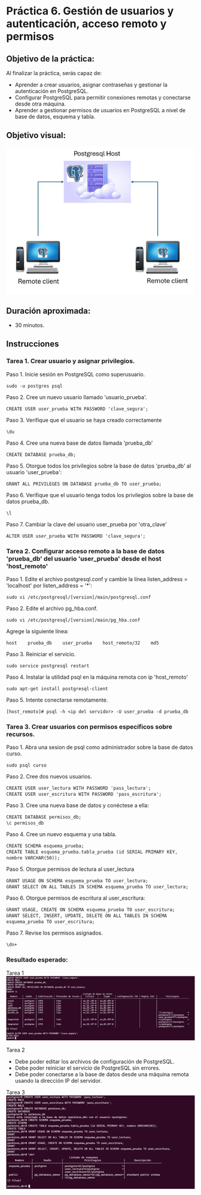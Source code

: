 # Práctica 6. Gestión de usuarios y autenticación, acceso remoto y permisos

## Objetivo de la práctica:

Al finalizar la práctica, serás capaz de:

- Aprender a crear usuarios, asignar contraseñas y gestionar la autenticación en PostgreSQL. <br>
- Configurar PostgreSQL para permitir conexiones remotas y conectarse desde otra máquina.<br>
- Aprender a gestionar permisos de usuarios en PostgreSQL a nivel de base de datos, esquema y tabla.<br>

## Objetivo visual:

![diagrama1](../images/lab6/img1.png)

## Duración aproximada:

- 30 minutos.

## Instrucciones 

### Tarea 1. Crear usuario y asignar privilegios.

Paso 1. Inicie sesión en PostgreSQL como superusuario.

```shell
sudo -u postgres psql
```

Paso 2. Cree un nuevo usuario llamado 'usuario_prueba'.

```shell
CREATE USER user_prueba WITH PASSWORD 'clave_segura';
```

Paso 3. Verifique que el usuario se haya creado correctamente
```shell
\du
```
Paso 4. Cree una nueva base de datos llamada 'prueba_db'
```shell
CREATE DATABASE prueba_db;
```
Paso 5. Otorgue todos los privilegios sobre la base de datos 'prueba_db' al usuario 'user_prueba':
```shell
GRANT ALL PRIVILEGES ON DATABASE prueba_db TO user_prueba;
```
Paso 6. Verifique que el usuario tenga todos los privilegios sobre la base de datos prueba_db.
```shell
\l
```
Paso 7. Cambiar la clave del usuario user_prueba por 'otra_clave'
```shell
ALTER USER user_prueba WITH PASSWORD 'clave_segura';
```


### Tarea 2. Configurar acceso remoto a la base de datos 'prueba_db' del usuario 'user_prueba' desde el host 'host_remoto'

Paso 1. Edite el archivo postgresql.conf y cambie la línea listen_address = 'localhost' por listen_address = '*':

```shell
sudo vi /etc/postgresql/[version]/main/postgresql.conf
```

Paso 2. Edite el archivo pg_hba.conf.

```shell
sudo vi /etc/postgresql/[version]/main/pg_hba.conf
```

Agrege la siguiente línea: 

```shell
host    prueba_db    user_prueba    host_remoto/32    md5
```

Paso 3. Reiniciar el servicio.

```shell
sudo service postgresql restart
```

Paso 4. Instalar la utilidad psql en la máquina remota con ip 'host_remoto'

```shell
sudo apt-get install postgresql-client
```

Paso 5. Intente conectarse remotamente.

```shell
[host_remoto]# psql -h <ip del servidor> -U user_prueba -d prueba_db
```

### Tarea 3. Crear usuarios con permisos específicos sobre recursos.

Paso 1. Abra una sesion de psql como administrador sobre la base de datos curso.

```shell
sudo psql curso
```

Paso 2. Cree dos nuevos usuarios.

```shell
CREATE USER user_lectura WITH PASSWORD 'pass_lectura';
CREATE USER user_escritura WITH PASSWORD 'pass_escritura';
```

Paso 3. Cree una nueva base de datos y conéctese a ella:

```shell
CREATE DATABASE permisos_db;
\c permisos_db
```

Paso 4. Cree un nuevo esquema y una tabla.

```shell
CREATE SCHEMA esquema_prueba;
CREATE TABLE esquema_prueba.tabla_prueba (id SERIAL PRIMARY KEY, nombre VARCHAR(50));
```

Paso 5. Otorgue permisos de lectura al user_lectura

```shell
GRANT USAGE ON SCHEMA esquema_prueba TO user_lectura;
GRANT SELECT ON ALL TABLES IN SCHEMA esquema_prueba TO user_lectura;
```

Paso 6. Otorgue permisos de escritura al user_escritura:

```shell
GRANT USAGE, CREATE ON SCHEMA esquema_prueba TO user_escritura;
GRANT SELECT, INSERT, UPDATE, DELETE ON ALL TABLES IN SCHEMA esquema_prueba TO user_escritura;
```

Paso 7. Revise los permisos asignados.

```shell
\dn+
```

### Resultado esperado:

Tarea 1
![imagen resultado](../images/lab6/img3.png)

Tarea 2
- Debe poder editar los archivos de configuración de PostgreSQL.
- Debe poder reiniciar el servicio de PostgreSQL sin errores.
- Debe poder conectarse a la base de datos desde una máquina remota usando la dirección IP del servidor.

Tarea 3
![imagen resultado](../images/lab6/img2.png)
